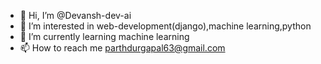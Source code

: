 - 👋 Hi, I’m @Devansh-dev-ai
- 👀 I’m interested in web-development(django),machine learning,python
- 🌱 I’m currently learning machine learning
- 📫 How to reach me parthdurgapal63@gmail.com

<!---
Devansh-dev-ai/Devansh-dev-ai is a ✨ special ✨ repository because its `README.md` (this file) appears on your GitHub profile.
You can click the Preview link to take a look at your changes.
--->
